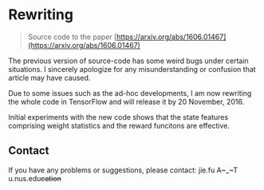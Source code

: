 # Rewriting

> Source code to the paper [https://arxiv.org/abs/1606.01467](https://arxiv.org/abs/1606.01467)

The previous version of source-code has some weird bugs under certain situations. I sincerely apologize for any misunderstanding or confusion that article may have caused. 

Due to some issues such as the ad-hoc developments, I am now rewriting the whole code in TensorFlow and will release it by 20 November, 2016. 

Initial experiments with the new code shows that the state features comprising weight statistics and the reward funcitons are effective. 

## Contact

If you have any problems or suggestions, please contact: jie.fu A~_~T u.nus.edu~~cation~~
